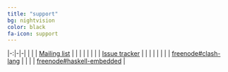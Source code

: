 ```yaml
---
title: "support"
bg: nightvision
color: black
fa-icon: support
---
```


|-:|-|-|
| <i class="fa fa-list-alt fa-lg"></i> | | [Mailing list](http://groups.google.com/group/clash-language) |
| | | |
| <i class="fa fa-ticket fa-lg"></i> | | [Issue tracker](https://github.com/clash-lang/clash-compiler/issues) |
| | | |
| <i class="fa fa-slack fa-lg"></i> | | [freenode#clash-lang](irc://chat.freenode.net/clash-lang) |
| <i class="fa fa-slack fa-lg"></i> | | [freenode#haskell-embedded](irc://chat.freenode.net/haskell-embedded) |
